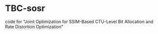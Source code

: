 # TBC-sosr
code for "Joint Optimization for SSIM-Based CTU-Level Bit Allocation and Rate Distortion Optimization"
